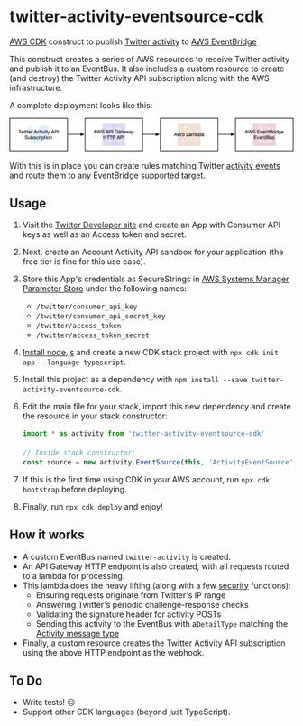 # twitter-activity-eventsource-cdk
[AWS CDK](https://aws.amazon.com/cdk/) construct to publish [Twitter activity](https://developer.twitter.com/en/docs/accounts-and-users/subscribe-account-activity/overview) to [AWS EventBridge](https://aws.amazon.com/eventbridge/)

This construct creates a series of AWS resources to receive Twitter activity and publish it to an EventBus.  It also includes a custom resource to create (and destroy) the Twitter Activity API subscription along with the AWS infrastructure.

A complete deployment looks like this:

![Application Flow](flow.png)

With this is in place you can create rules matching Twitter [activity events](https://developer.twitter.com/en/docs/accounts-and-users/subscribe-account-activity/guides/account-activity-data-objects) and route them to any EventBridge [supported target](https://docs.aws.amazon.com/eventbridge/latest/userguide/what-is-amazon-eventbridge.html).

## Usage

1.  Visit the [Twitter Developer site](https://developer.twitter.com) and create an App with Consumer API keys as well as an Access token and secret.

1.  Next, create an Account Activity API sandbox for your application (the free tier is fine for this use case).

1.  Store this App's credentials as SecureStrings in [AWS Systems Manager Parameter Store](https://docs.aws.amazon.com/systems-manager/latest/userguide/systems-manager-parameter-store.html) under the following names:

    * `/twitter/consumer_api_key` 
    * `/twitter/consumer_api_secret_key`
    * `/twitter/access_token` 
    * `/twitter/access_token_secret`

1.  [Install node.js](https://nodejs.org/en/download/) and create a new CDK stack project with `npx cdk init app --language typescript`.

1.  Install this project as a dependency with `npm install --save twitter-activity-eventsource-cdk`.

1.  Edit the main file for your stack, import this new dependency and create the resource in your stack constructor:

    ```typescript
    import * as activity from 'twitter-activity-eventsource-cdk'
    
    // Inside stack constructor:
    const source = new activity.EventSource(this, 'ActivityEventSource')
    ```

1.  If this is the first time using CDK in your AWS account, run `npx cdk bootstrap` before deploying.

1.  Finally, run `npx cdk deploy` and enjoy!

## How it works

* A custom EventBus named `twitter-activity` is created.
* An API Gateway HTTP endpoint is also created, with all requests routed to a lambda for processing.
* This lambda does the heavy lifting (along with a few [security](https://developer.twitter.com/en/docs/accounts-and-users/subscribe-account-activity/guides/securing-webhooks) functions):
    * Ensuring requests originate from Twitter's IP range
    * Answering Twitter's periodic challenge-response checks
    * Validating the signature header for activity POSTs
    * Sending this activity to the EventBus with a`DetailType` matching the [Activity message type](https://developer.twitter.com/en/docs/accounts-and-users/subscribe-account-activity/guides/account-activity-data-objects)
* Finally, a custom resource creates the Twitter Activity API subscription using the above HTTP endpoint as the webhook.

## To Do

* Write tests! :neutral_face:
* Support other CDK languages (beyond just TypeScript).

